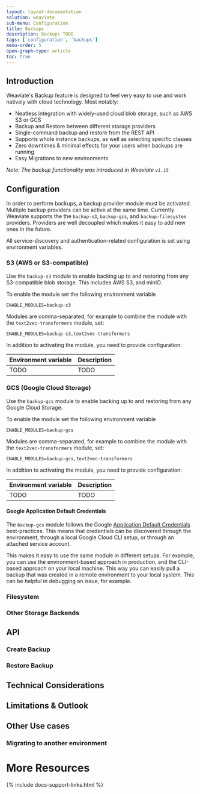 ```yaml
---
layout: layout-documentation
solution: weaviate
sub-menu: Configuration
title: Backups
description: Backups TODO
tags: ['configuration', 'backups']
menu-order: 5
open-graph-type: article
toc: true
---
```


## Introduction

Weaviate's Backup feature is designed to feel very easy to use and work natively with
cloud technology. Most notably:

* Neatless integration with widely-used cloud blob storage, such as AWS S3 or GCS
* Backup and Restore between different storage providers
* Single-command backup and restore from the REST API
* Supports whole instance backups, as well as selecting specific classes
* Zero downtimes & minimal effects for your users when backups are running
* Easy Migrations to new environments

_Note: The backup functionality was introduced in Weaviate `v1.15`_

## Configuration

In order to perform backups, a backup provider module must be activated.
Multiple backup providers can be active at the same time. Currently Weaviate
supports the the `backup-s3`, `backup-gcs`, and `backup-filesystem` providers.
Providers are well decoupled which makes it easy to add new ones in the future.

All service-discovery and authentication-related configuration is set using
environment variables.

### S3 (AWS or S3-compatible)

Use the `backup-s3` module to enable backing up to and restoring from any
S3-compatible blob storage. This includes AWS S3, and minIO.

To enable the module set the following environment variable

```
ENABLE_MODULES=backup-s3
```

Modules are comma-separated, for example to combine the module with the `text2vec-transformers` module, set:

```
ENABLE_MODULES=backup-s3,text2vec-transformers
```

In addition to activating the module, you need to provide configuration:

| Environment variable | Description |
| --- | --- |
| TODO | TODO |


### GCS (Google Cloud Storage)

Use the `backup-gcs` module to enable backing up to and restoring from any
Google Cloud Storage.

To enable the module set the following environment variable

```
ENABLE_MODULES=backup-gcs
```

Modules are comma-separated, for example to combine the module with the `text2vec-transformers` module, set:

```
ENABLE_MODULES=backup-gcs,text2vec-transformers
```

In addition to activating the module, you need to provide configuration:

| Environment variable | Description |
| --- | --- |
| TODO | TODO |

#### Google Application Default Credentials

The `backup-gcs` module follows the Google [Application Default Credentials](https://cloud.google.com/docs/authentication/application-default-credentials) best-practices. This means that credentials can be discovered through the environment, through a local Google Cloud CLI setup, or through an attached service account.

This makes it easy to use the same module in different setups. For example, you can use the environment-based approach in production, and the CLI-based approach on your local machine. This way you can easily pull a backup that was created in a remote environment to your local system. This can be helpful in debugging an issue, for example.

### Filesystem

### Other Storage Backends

## API

### Create Backup
### Restore Backup

## Technical Considerations

## Limitations & Outlook

## Other Use cases

### Migrating to another environment

# More Resources

{% include docs-support-links.html %}
